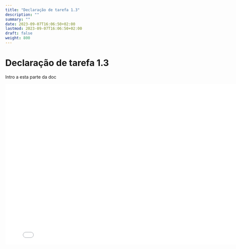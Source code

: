 ```yaml
---
title: "Declaração de tarefa 1.3"
description: ""
summary: ""
date: 2023-09-07T16:06:50+02:00
lastmod: 2023-09-07T16:06:50+02:00
draft: false
weight: 800
---
```


# Declaração de tarefa 1.3

Intro a esta parte da doc

<iframe src="../../../pdfs/Semana3.pdf" frameborder="0" width="800" height="510"></iframe>
